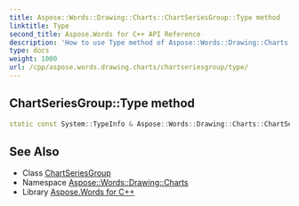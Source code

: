 ```yaml
---
title: Aspose::Words::Drawing::Charts::ChartSeriesGroup::Type method
linktitle: Type
second_title: Aspose.Words for C++ API Reference
description: 'How to use Type method of Aspose::Words::Drawing::Charts::ChartSeriesGroup class in C++.'
type: docs
weight: 1000
url: /cpp/aspose.words.drawing.charts/chartseriesgroup/type/
---
```

## ChartSeriesGroup::Type method




```cpp
static const System::TypeInfo & Aspose::Words::Drawing::Charts::ChartSeriesGroup::Type()
```

## See Also

* Class [ChartSeriesGroup](../)
* Namespace [Aspose::Words::Drawing::Charts](../../)
* Library [Aspose.Words for C++](../../../)
